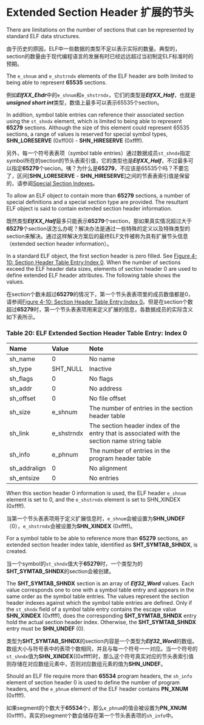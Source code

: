 # Extended Section Header 扩展的节头

There are limitations on the number of sections that can be represented by standard ELF data structures.

由于历史的原因，ELF中一些数据的类型不足以表示实际的数量。典型的，section的数量由于现代编程语言的发展有时已经远远超过当初制定ELF标准时的预期。

The `e_shnum` and `e_shstrndx` elements of the ELF header are both limited to being able to represent **65535** sections.

例如***ElfXX_Ehdr***中的`e_shnum`和`e_shstrndx`，它们的类型是***ElfXX_Half***，也就是***unsigned short int***类型，数值上最多可以表示65535个section。

In addition, symbol table entries can reference their associated section using the `st_shndx` element, which is limited to being able to represent **65279** sections. Although the size of this element could represent 65535 sections, a range of values is reserved for special symbol types, **SHN_LORESERVE** (0xff00) - **SHN_HIRESERVE** (0xffff).

另外，每一个符号表表项（symbol table entries）通过数据成员`st_shndx`指定symbol所在的section的节头表索引值，它的类型也是***ElfXX_Half***，不过最多可以指定**65279**个secion。咦？为什么是**65279**，不应该是65535个吗？不要忘了，区间[**SHN_LORESERVE** - **SHN_HIRESERVE**]之间的节表表索引值是保留的，请参阅[Special Section Indexes](https://github.com/astrotycoon/Executable-And-Linking-Format-ELF/blob/main/9.%20Special%20Section%20Indexes.md)。

To allow an ELF object to contain more than **65279** sections, a number of special definitions and a special section type are provided. The resultant ELF object is said to contain extended section header information.

既然类型***ElfXX_Half***最多只能表示**65279**个section，那如果真实情况超过大于**65279**个section该怎么办呢？解决办法是通过一些特殊的定义以及特殊类型的section来解决。通过这样解决方案后的最终ELF文件被称为具有扩展节头信息（extended section header information）。

In a standard ELF object, the first section header is zero filled. See [Figure 4-10: Section Header Table Entry:Index 0](https://github.com/astrotycoon/Executable-And-Linking-Format-ELF/blob/main/11.%20Section%20Types.md#figure-4-10-section-header-table-entryindex-0). When the number of sections exceed the ELF header data sizes, elements of section header 0 are used to define extended ELF header attributes. The following table shows the values.

在section个数未超过**65279**的情况下，第一个节头表表项里的成员数值都是0，请参阅[Figure 4-10: Section Header Table Entry:Index 0](https://github.com/astrotycoon/Executable-And-Linking-Format-ELF/blob/main/11.%20Section%20Types.md#figure-4-10-section-header-table-entryindex-0)。但是在section个数超过**65279**时，第一个节头表表项用来定义扩展的信息，各数据成员的实际含义如下表所示。

### Table 20:  ELF Extended Section Header Table Entry: Index 0

**Name** | **Value** | **Note**
|:-|:-|:-|
sh_name|0|No name
sh_type | SHT_NULL |Inactive
sh_flags |0 |No flags
sh_addr|0 |No address
sh_offset|0 |No file offset
sh_size |e_shnum |The number of entries in the section header table
sh_link|e_shstrndx |The section header index of the entry that is associated with the section name string table
sh_info |e_phnum |The number of entries in the program header table
sh_addralign | 0 |No alignment
sh_entsize |0 |No entries

When this section header 0 information is used, the ELF header `e_shnum` element is set to 0, and the `e_shstrndx` element is set to SHN_XINDEX (0xffff).

当第一个节头表表项用于定义扩展信息时，`e_shnum`会被设置为**SHN_UNDEF**（0），`e_shstrndx`会被设置为**SHN_XINDEX** (0xffff)。

For a symbol table to be able to reference more than **65279** sections, an extended section header index table, identified as **SHT_SYMTAB_SHNDX**, is created.

当一个symbol的`st_shndx`值大于**65279**时，一个类型为的**SHT_SYMTAB_SHNDX**的section会被创建。

The **SHT_SYMTAB_SHNDX** section is an array of ***Elf32_Word*** values. Each value corresponds one to one with a symbol table entry and appears in the same order as the symbol table entries. The values represent the section header indexes against which the symbol table entries are defined. Only if the `st_shndx` field of a symbol table entry contains the escape value **SHN_XINDEX** (0xffff), does the corresponding **SHT_SYMTAB_SHNDX** entry hold the actual section header index. Otherwise, the **SHT_SYMTAB_SHNDX** entry must be **SHN_UNDEF** (0).

类型为**SHT_SYMTAB_SHNDX**的section内容是一个类型为***Elf32_Word***的数组。数组大小与符号表中的表项个数相同，并且与每一个符号一一对应。当一个符号的`st_shndx`值为**SHN_XINDEX**((0xffff)时，那么这个符号真实对应的节头表索引值则存储在对应数组元素中，否则对应数组元素的值为**SHN_UNDEF**。

Should an ELF file require more than **65534** program headers, the `sh_info` element of section header 0 is used to define the number of program headers, and the `e_phnum` element of the ELF header contains **PN_XNUM** (0xffff).

如果segment的个数大于**65534**个，那么`e_phnum`的值会被设置为**PN_XNUM** (0xffff)，真实的segment个数会储存在第一个节头表表项的`sh_info`中。

